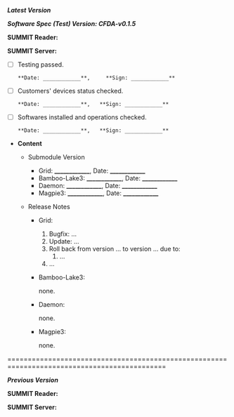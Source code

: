 ***Latest Version***

***Software Spec (Test) Version: CFDA-v0.1.5***

**SUMMIT Reader:**

**SUMMIT Server:**

* [ ] Testing passed. 

      **Date: ____________**,     **Sign: ____________**

* [ ] Customers' devices status checked. 

      **Date: ____________**,   **Sign: ____________**

* [ ] Softwares installed and operations checked. 

      **Date: ____________**,   **Sign: ____________**

*  **Content**
    *  Submodule Version
        *  Grid: **____________**,          Date: **____________**
        *  Bamboo-Lake3: **____________**,  Date: **____________**
        *  Daemon: **____________**,        Date: **____________**
        *  Magpie3: **____________**,       Date: **____________**

    *  Release Notes
        *  Grid:
            1.  Bugfix: ...
            2.  Update: ...
            3.  Roll back from version ... to version ... due to:
                1.  ...
            4.  ...

        * Bamboo-Lake3:
            
            none.

        *  Daemon:
        
            none.
            
        *  Magpie3:
        
            none.
        

=============================================================================================

***Previous Version***

**SUMMIT Reader:**

**SUMMIT Server:**
